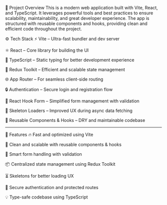🧩 Project Overview
This is a modern web application built with Vite, React, and TypeScript. It leverages powerful tools and best practices to ensure scalability, maintainability, and great developer experience. The app is structured with reusable components and hooks, providing clean and efficient code throughout the project.

⚙️ Tech Stack
⚡ Vite – Ultra-fast bundler and dev server

⚛️ React – Core library for building the UI

📘 TypeScript – Static typing for better development experience

🔄 Redux Toolkit – Efficient and scalable state management

🌐 App Router – For seamless client-side routing

🔒 Authentication – Secure login and registration flow

📝 React Hook Form – Simplified form management with validation

🧱 Skeleton Loaders – Improved UX during async data fetching

🔁 Reusable Components & Hooks – DRY and maintainable codebase

-------------------------------------------------------------------------------------------------------------


🚀 Features
🔥 Fast and optimized using Vite

🔧 Clean and scalable with reusable components & hooks

🧠 Smart form handling with validation

📦 Centralized state management using Redux Toolkit

⏳ Skeletons for better loading UX

🔐 Secure authentication and protected routes

💡 Type-safe codebase using TypeScript

